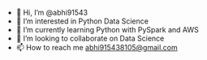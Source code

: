 - 👋 Hi, I’m @abhi91543
- 👀 I’m interested in Python Data Science
- 🌱 I’m currently learning Python with PySpark and AWS
- 💞️ I’m looking to collaborate on Data Science
- 📫 How to reach me abhi915438105@gmail.com

<!---
abhi91543/abhi91543 is a ✨ special ✨ repository because its `README.md` (this file) appears on your GitHub profile.
You can click the Preview link to take a look at your changes.
--->
